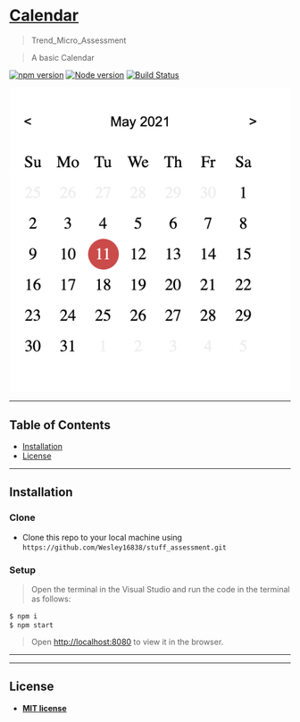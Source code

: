 # <a href="https://github.com/Wesley16838/datepicker/" target="_blank">Calendar</a>

> Trend_Micro_Assessment

> A basic Calendar

[![npm version](https://img.shields.io/npm/v/if-node-version.svg?style=flat)](https://www.npmjs.com/package/if-node-version)
[![Node version](https://img.shields.io/node/v/if-node-version.svg?style=flat)](https://www.npmjs.com/package/if-node-version)
[![Build Status](https://travis-ci.org/mysticatea/if-node-version.svg?branch=master)](https://travis-ci.org/mysticatea/if-node-version)

[![INSERT YOUR GRAPHIC HERE](https://raw.githubusercontent.com/Wesley16838/datepicker/master/calendar.png)]()

---

## Table of Contents

- [Installation](#installation)
- [License](#license)

---

## Installation

### Clone

- Clone this repo to your local machine using `https://github.com/Wesley16838/stuff_assessment.git`

### Setup

> Open the terminal in the Visual Studio
> and run the code in the terminal as follows:

```shell
$ npm i
$ npm start
```

> Open [http://localhost:8080](http://localhost:8080) to view it in the browser.

---

---

## License

- **[MIT license](http://opensource.org/licenses/mit-license.php)**
